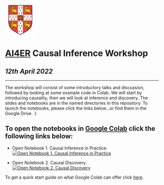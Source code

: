 <p float="left">
  <img src="img/cam.png" width="100" />
</p>

# [AI4ER](https://ai4er-cdt.esc.cam.ac.uk/) Causal Inference Workshop
## *12th April 2022*

<body>
  
---

The workshop will consist of some introductory talks and discussion, followed by looking at some example code in Colab. We will start by introducing causality, then we will look at inference and discovery. The slides and notebooks are in the named directories in this repository. To launch the notebooks, please click the links below...or find them in the Google Drive. :)
  
## To open the notebooks in [Google Colab](https://colab.research.google.com/?utm_source=scs-index) click the following links below:

- Open Notebook 1. Causal Inference in Practice: [![Open Notebook 1. Causal Inference in Practice](https://colab.research.google.com/assets/colab-badge.svg)](https://colab.research.google.com/github/shmh40/ai4er_causal_workshop/blob/main/notebooks/correlation_causation_conditioning.ipynb)

- Open Notebook 2. Causal Discovery: [![Open Notebook 2. Causal Discovery](https://colab.research.google.com/assets/colab-badge.svg)](https://colab.research.google.com/github/shmh40/ai4er_causal_workshop/blob/main/notebooks/causal_discovery_time_series.ipynb)

To get a quick start guide on what Google Colab can offer click [here](https://colab.research.google.com/?utm_source=scs-index).

</body>
